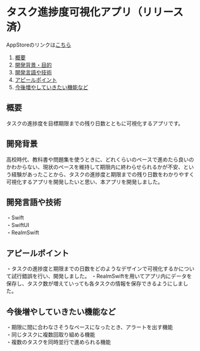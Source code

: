 # タスク進捗度可視化アプリ（リリース済）

AppStoreのリンクは[こちら](https://apps.apple.com/jp/app/id6461378188)

1. [概要](#概要)
2. [開発背景・目的](#開発背景)
3. [開発言語や技術](#開発言語や技術)
4. [アピールポイント](#アピールポイント)
5. [今後増やしていきたい機能など](#今後増やしていきたい機能など)

## 概要
タスクの進捗度を目標期限までの残り日数とともに可視化するアプリです。

## 開発背景
高校時代、教科書や問題集を使うときに、どれくらいのペースで進めたら良いのかわからない、現状のペースを維持して期限内に終わらせられるかが不安、という経験があったことから、タスクの進捗度と期限までの残り日数をわかりやすく可視化するアプリを開発したいと思い、本アプリを開発しました。

## 開発言語や技術
・Swift<br>
・SwiftUI<br>
・RealmSwift

## アピールポイント
・タスクの進捗度と期限までの日数をどのようなデザインで可視化するかについて試行錯誤を行い、開発しました。
・RealmSwiftを用いてアプリ内にデータを保存し、タスク数が増えていっても各タスクの情報を保存できるようにしました。

## 今後増やしていきたい機能など
・期限に間に合わなさそうなペースになったとき、アラートを出す機能<br>
・同じタスクに複数回取り組める機能<br>
・複数のタスクを同時並行で進められる機能
